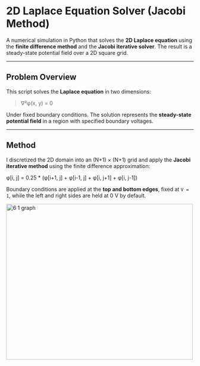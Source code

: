 # 2D Laplace Equation Solver (Jacobi Method)

A numerical simulation in Python that solves the **2D Laplace equation** using the **finite difference method** and the **Jacobi iterative solver**. The result is a steady-state potential field over a 2D square grid.

---

## Problem Overview

This script solves the **Laplace equation** in two dimensions:

> ∇²φ(x, y) = 0

Under fixed boundary conditions. The solution represents the **steady-state potential field** in a region with specified boundary voltages.

---

## Method

I discretized the 2D domain into an (N+1) × (N+1) grid and apply the **Jacobi iterative method** using the finite difference approximation:

φ[i, j] = 0.25 * (φ[i+1, j] + φ[i-1, j] + φ[i, j+1] + φ[i, j-1])

Boundary conditions are applied at the **top and bottom edges**, fixed at `V = 1`, while the left and right sides are held at 0 V by default.

<img width="501" height="418" alt="6 1 graph" src="https://github.com/user-attachments/assets/bac5d74b-2d51-429f-a01b-5d1f93e2739a" />
